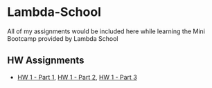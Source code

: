 # Lambda-School
All of my assignments would be included here while learning the Mini Bootcamp provided by Lambda School

## HW Assignments

* [HW 1 - Part 1](https://codepen.io/RaeCapri/full/QvVMzx), [HW 1 - Part 2](https://codepen.io/RaeCapri/full/QvVqxR), [HW 1 - Part 3](https://codepen.io/RaeCapri/full/jmvaXy)


